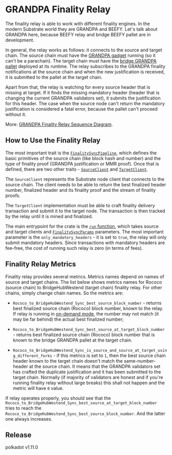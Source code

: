 # GRANDPA Finality Relay

The finality relay is able to work with different finality engines. In the modern Substrate world they are GRANDPA
and BEEFY. Let's talk about GRANDPA here, because BEEFY relay and bridge BEEFY pallet are in development.

In general, the relay works as follows: it connects to the source and target chain. The source chain must have the
[GRANDPA gadget](https://github.com/paritytech/finality-grandpa) running (so it can't be a parachain). The target
chain must have the [bridge GRANDPA pallet](../../modules/grandpa/) deployed at its runtime. The relay subscribes
to the GRANDPA finality notifications at the source chain and when the new justification is received, it is submitted
to the pallet at the target chain.

Apart from that, the relay is watching for every source header that is missing at target. If it finds the missing
mandatory header (header that is changing the current GRANDPA validators set), it submits the justification for
this header. The case when the source node can't return the mandatory justification is considered a fatal error,
because the pallet can't proceed without it.

More: [GRANDPA Finality Relay Sequence Diagram](../../docs/grandpa-finality-relay.html).

## How to Use the Finality Relay

The most important trait is the [`FinalitySyncPipeline`](./src/lib.rs), which defines the basic primitives of the
source chain (like block hash and number) and the type of finality proof (GRANDPA justification or MMR proof). Once
that is defined, there are two other traits - [`SourceClient`](./src/finality_loop.rs) and
[`TargetClient`](./src/finality_loop.rs).

The `SourceClient` represents the Substrate node client that connects to the source chain. The client needs to
be able to return the best finalized header number, finalized header and its finality proof and the stream of
finality proofs.

The `TargetClient` implementation must be able to craft finality delivery transaction and submit it to the target
node. The transaction is then tracked by the relay until it is mined and finalized.

The main entrypoint for the crate is the [`run` function](./src/finality_loop.rs), which takes source and target
clients and [`FinalitySyncParams`](./src/finality_loop.rs) parameters. The most important parameter is the
`only_mandatory_headers` - it is set to `true`, the relay will only submit mandatory headers. Since transactions
with mandatory headers are fee-free, the cost of running such relay is zero (in terms of fees).

## Finality Relay Metrics

Finality relay provides several metrics. Metrics names depend on names of source and target chains. The list below
shows metrics names for Rococo (source chain) to BridgeHubWestend (target chain) finality relay. For other
chains, simply change chain names. So the metrics are:

- `Rococo_to_BridgeHubWestend_Sync_best_source_block_number` - returns best finalized source chain (Rococo) block
  number, known to the relay.
  If relay is running in [on-demand mode](../bin-substrate/src/cli/relay_headers_and_messages/), the
  number may not match (it may be far behind) the actual best finalized number;

- `Rococo_to_BridgeHubWestend_Sync_best_source_at_target_block_number` - returns best finalized source chain (Rococo)
  block number that is known to the bridge GRANDPA pallet at the target chain.

- `Rococo_to_BridgeHubWestend_Sync_is_source_and_source_at_target_using_different_forks` - if this metrics is set
  to `1`, then  the best source chain header known to the target chain doesn't match the same-number-header
  at the source chain. It means that the GRANDPA validators set has crafted the duplicate justification
  and it has been submitted to the target chain.
  Normally (if majority of validators are honest and if you're running finality relay without large breaks)
  this shall not happen and the metric will have `0` value.

If relay operates properly, you should see that the `Rococo_to_BridgeHubWestend_Sync_best_source_at_target_block_number`
tries to reach the `Rococo_to_BridgeHubWestend_Sync_best_source_block_number`. And the latter one always increases.


## Release

polkadot v1.11.0
